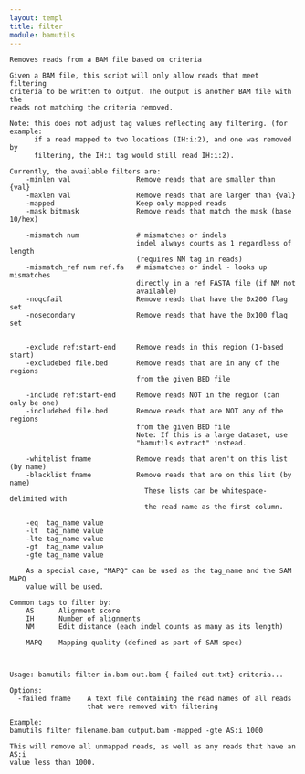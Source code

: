 ```yaml
---
layout: templ
title: filter
module: bamutils
---
```

    
    Removes reads from a BAM file based on criteria
    
    Given a BAM file, this script will only allow reads that meet filtering
    criteria to be written to output. The output is another BAM file with the
    reads not matching the criteria removed.
    
    Note: this does not adjust tag values reflecting any filtering. (for example:
          if a read mapped to two locations (IH:i:2), and one was removed by
          filtering, the IH:i tag would still read IH:i:2).
    
    Currently, the available filters are:
        -minlen val                Remove reads that are smaller than {val}
        -maxlen val                Remove reads that are larger than {val}
        -mapped                    Keep only mapped reads
        -mask bitmask              Remove reads that match the mask (base 10/hex)
    
        -mismatch num              # mismatches or indels
                                   indel always counts as 1 regardless of length
                                   (requires NM tag in reads)
        -mismatch_ref num ref.fa   # mismatches or indel - looks up mismatches
                                   directly in a ref FASTA file (if NM not
                                   available)
        -noqcfail                  Remove reads that have the 0x200 flag set
        -nosecondary               Remove reads that have the 0x100 flag set
    
    
        -exclude ref:start-end     Remove reads in this region (1-based start)
        -excludebed file.bed       Remove reads that are in any of the regions
                                   from the given BED file
    
        -include ref:start-end     Remove reads NOT in the region (can only be one)
        -includebed file.bed       Remove reads that are NOT any of the regions
                                   from the given BED file
                                   Note: If this is a large dataset, use
                                   "bamutils extract" instead.
    
        -whitelist fname           Remove reads that aren't on this list (by name)
        -blacklist fname           Remove reads that are on this list (by name)
                                     These lists can be whitespace-delimited with
                                     the read name as the first column.
    
        -eq  tag_name value
        -lt  tag_name value
        -lte tag_name value
        -gt  tag_name value
        -gte tag_name value
    
        As a special case, "MAPQ" can be used as the tag_name and the SAM MAPQ
        value will be used.
    
    Common tags to filter by:
        AS      Alignment score
        IH      Number of alignments
        NM      Edit distance (each indel counts as many as its length)
    
        MAPQ    Mapping quality (defined as part of SAM spec)
    
    
    
    Usage: bamutils filter in.bam out.bam {-failed out.txt} criteria...
    
    Options:
      -failed fname    A text file containing the read names of all reads
                       that were removed with filtering
    
    Example:
    bamutils filter filename.bam output.bam -mapped -gte AS:i 1000
    
    This will remove all unmapped reads, as well as any reads that have an AS:i
    value less than 1000.
    
    
